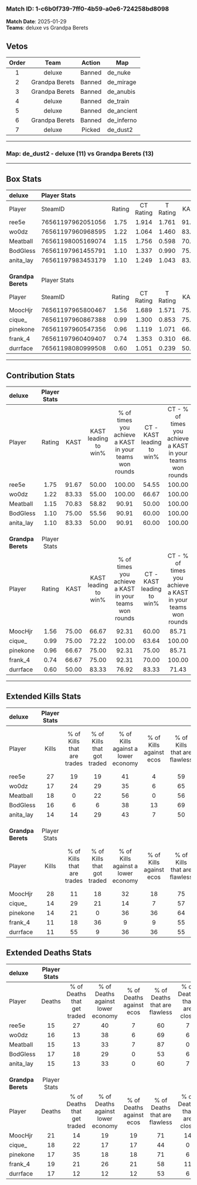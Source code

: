 ### Match ID: 1-c6b0f739-7ff0-4b59-a0e6-724258bd8098  
**Match Date**: 2025-01-29  
**Teams**: deluxe vs Grandpa Berets  

## Vetos  

| Order | Team | Action | Map |
| :---: | :--: | :----: | --- |
| 1 | deluxe | Banned | de_nuke |
| 2 | Grandpa Berets | Banned | de_mirage |
| 3 | Grandpa Berets | Banned | de_anubis |
| 4 | deluxe | Banned | de_train |
| 5 | deluxe | Banned | de_ancient |
| 6 | Grandpa Berets | Banned | de_inferno |
| 7 | deluxe | Picked | de_dust2 |

---  

### **Map**: de_dust2 - deluxe (11) vs Grandpa Berets (13)  
---  

## Box Stats  

| **deluxe**         | Player Stats      |        |           |          |       |       |       |         |        |      |     |
| :- | :- | :-: | :-: | :-: | :-: | :-: | :-: | :-: | :-: | :-: | :-: |
| Player             | SteamID           | Rating | CT Rating | T Rating | KAST  |  ADR  | Kills | Assists | Deaths | K/D  | HS% |
| ree5e              | 76561197962051056 |  1.75  |   1.914   |  1.761   | 91.67 | 111.3 |  27   |    5    |   15   | 1.80 | 33  |
| wo0dz              | 76561197960968595 |  1.22  |   1.064   |  1.460   | 83.33 | 83.0  |  17   |    6    |   16   | 1.06 | 52  |
| Meatball           | 76561198005169074 |  1.15  |   1.756   |  0.598   | 70.83 | 72.6  |  18   |    5    |   15   | 1.20 | 16  |
| BodGless           | 76561197961455791 |  1.10  |   1.337   |  0.990   | 75.00 | 81.3  |  16   |    7    |   17   | 0.94 | 68  |
| anita_lay          | 76561197983453179 |  1.10  |   1.249   |  1.043   | 83.33 | 68.5  |  14   |   10    |   15   | 0.93 | 71  |
|                    |                   |        |           |          |       |       |       |         |        |      |     |
|                    |                   |        |           |          |       |       |       |         |        |      |     |
|                    |                   |        |           |          |       |       |       |         |        |      |     |
| **Grandpa Berets** | Player Stats      |        |           |          |       |       |       |         |        |      |     |
| Player             | SteamID           | Rating | CT Rating | T Rating | KAST  |  ADR  | Kills | Assists | Deaths | K/D  | HS% |
| MoocHjr            | 76561197965800467 |  1.56  |   1.689   |  1.571   | 75.00 | 125.0 |  28   |    3    |   21   | 1.33 | 67  |
| cique_             | 76561197960867388 |  0.99  |   1.300   |  0.853   | 75.00 | 76.5  |  14   |    7    |   18   | 0.78 | 71  |
| pinekone           | 76561197960547356 |  0.96  |   1.119   |  1.071   | 66.67 | 78.0  |  14   |    9    |   17   | 0.82 | 57  |
| frank_4            | 76561197960409407 |  0.74  |   1.353   |  0.310   | 66.67 | 61.1  |  11   |    6    |   19   | 0.58 | 63  |
| durrface           | 76561198080999508 |  0.60  |   1.051   |  0.239   | 50.00 | 46.0  |  11   |    2    |   17   | 0.65 | 27  |
---  

## Contribution Stats  

| **deluxe**         | Player Stats |       |                      |                                                        |                           |                                                             |                          |                                                            |
| :- | :-: | :-: | :-: | :-: | :-: | :-: | :-: | :-: |
| Player             |    Rating    | KAST  | KAST leading to win% | % of times you achieve a KAST in your teams won rounds | CT - KAST leading to win% | CT - % of times you achieve a KAST in your teams won rounds | T - KAST leading to win% | T - % of times you achieve a KAST in your teams won rounds |
| ree5e              |     1.75     | 91.67 |        50.00         |                         100.00                         |           54.55           |                           100.00                            |          45.45           |                           100.00                           |
| wo0dz              |     1.22     | 83.33 |        55.00         |                         100.00                         |           66.67           |                           100.00                            |          45.45           |                           100.00                           |
| Meatball           |     1.15     | 70.83 |        58.82         |                         90.91                          |           50.00           |                           100.00                            |          80.00           |                           80.00                            |
| BodGless           |     1.10     | 75.00 |        55.56         |                         90.91                          |           60.00           |                           100.00                            |          50.00           |                           80.00                            |
| anita_lay          |     1.10     | 83.33 |        50.00         |                         90.91                          |           60.00           |                           100.00                            |          40.00           |                           80.00                            |
|                    |              |       |                      |                                                        |                           |                                                             |                          |                                                            |
|                    |              |       |                      |                                                        |                           |                                                             |                          |                                                            |
|                    |              |       |                      |                                                        |                           |                                                             |                          |                                                            |
| **Grandpa Berets** | Player Stats |       |                      |                                                        |                           |                                                             |                          |                                                            |
| Player             |    Rating    | KAST  | KAST leading to win% | % of times you achieve a KAST in your teams won rounds | CT - KAST leading to win% | CT - % of times you achieve a KAST in your teams won rounds | T - KAST leading to win% | T - % of times you achieve a KAST in your teams won rounds |
| MoocHjr            |     1.56     | 75.00 |        66.67         |                         92.31                          |           60.00           |                            85.71                            |          75.00           |                           100.00                           |
| cique_             |     0.99     | 75.00 |        72.22         |                         100.00                         |           63.64           |                           100.00                            |          85.71           |                           100.00                           |
| pinekone           |     0.96     | 66.67 |        75.00         |                         92.31                          |           75.00           |                            85.71                            |          75.00           |                           100.00                           |
| frank_4            |     0.74     | 66.67 |        75.00         |                         92.31                          |           70.00           |                           100.00                            |          83.33           |                           83.33                            |
| durrface           |     0.60     | 50.00 |        83.33         |                         76.92                          |           83.33           |                            71.43                            |          83.33           |                           83.33                            |
---  

## Extended Kills Stats  

| **deluxe**         | Player Stats |                            |                            |                                    |                         |                              |                                 |                                       |                    |           |
| :- | :-: | :-: | :-: | :-: | :-: | :-: | :-: | :-: | :-: | :-: |
| Player             |    Kills     | % of Kills that are trades | % of Kills that got traded | % of Kills against a lower economy | % of Kills against ecos | % of Kills that are flawless | % of Kills that are close duels | % of Kills that are assisted by flash | Pistol Round Kills | AWP Kills |
| ree5e              |      27      |             19             |             19             |                 41                 |            4            |              59              |                0                |                   4                   |         1          |     0     |
| wo0dz              |      17      |             24             |             29             |                 35                 |            6            |              65              |                6                |                   0                   |         0          |     2     |
| Meatball           |      18      |             0              |             22             |                 56                 |            0            |              56              |               11                |                  11                   |         0          |    12     |
| BodGless           |      16      |             6              |             6              |                 38                 |           13            |              69              |               19                |                   6                   |         2          |     0     |
| anita_lay          |      14      |             14             |             29             |                 43                 |            7            |              50              |                7                |                   0                   |         2          |     0     |
|                    |              |                            |                            |                                    |                         |                              |                                 |                                       |                    |           |
|                    |              |                            |                            |                                    |                         |                              |                                 |                                       |                    |           |
|                    |              |                            |                            |                                    |                         |                              |                                 |                                       |                    |           |
| **Grandpa Berets** | Player Stats |                            |                            |                                    |                         |                              |                                 |                                       |                    |           |
| Player             |    Kills     | % of Kills that are trades | % of Kills that got traded | % of Kills against a lower economy | % of Kills against ecos | % of Kills that are flawless | % of Kills that are close duels | % of Kills that are assisted by flash | Pistol Round Kills | AWP Kills |
| MoocHjr            |      28      |             11             |             18             |                 32                 |           18            |              75              |                0                |                   4                   |         2          |     0     |
| cique_             |      14      |             29             |             21             |                 14                 |            7            |              57              |               14                |                   0                   |         4          |     1     |
| pinekone           |      14      |             21             |             0              |                 36                 |           36            |              64              |                0                |                   0                   |         1          |     0     |
| frank_4            |      11      |             18             |             36             |                 9                  |            9            |              55              |               18                |                   0                   |         0          |     0     |
| durrface           |      11      |             55             |             9              |                 36                 |           36            |              55              |                0                |                  18                   |         3          |     0     |
## Extended Deaths Stats  

| **deluxe**         | Player Stats |                             |                                   |                          |                               |                            |                           |               |
| :- | :-: | :-: | :-: | :-: | :-: | :-: | :-: | :-: |
| Player             |    Deaths    | % of Deaths that get traded | % of Deaths against lower economy | % of Deaths against ecos | % of Deaths that are flawless | % of Deaths that are close | % of Deaths while blinded | Deaths to AWP |
| ree5e              |      15      |             27              |                40                 |            7             |              60               |             7              |             7             |       0       |
| wo0dz              |      16      |             13              |                38                 |            6             |              69               |             6              |             6             |       1       |
| Meatball           |      15      |             13              |                33                 |            7             |              87               |             0              |             7             |       0       |
| BodGless           |      17      |             18              |                29                 |            0             |              53               |             6              |             0             |       0       |
| anita_lay          |      15      |             13              |                33                 |            0             |              60               |             7              |             0             |       0       |
|                    |              |                             |                                   |                          |                               |                            |                           |               |
|                    |              |                             |                                   |                          |                               |                            |                           |               |
|                    |              |                             |                                   |                          |                               |                            |                           |               |
| **Grandpa Berets** | Player Stats |                             |                                   |                          |                               |                            |                           |               |
| Player             |    Deaths    | % of Deaths that get traded | % of Deaths against lower economy | % of Deaths against ecos | % of Deaths that are flawless | % of Deaths that are close | % of Deaths while blinded | Deaths to AWP |
| MoocHjr            |      21      |             14              |                19                 |            19            |              71               |             14             |             0             |       3       |
| cique_             |      18      |             22              |                17                 |            17            |              44               |             0              |             6             |       2       |
| pinekone           |      17      |             35              |                18                 |            18            |              71               |             6              |            12             |       5       |
| frank_4            |      19      |             21              |                26                 |            21            |              58               |             11             |             0             |       2       |
| durrface           |      17      |             12              |                12                 |            12            |              53               |             6              |             6             |       2       |
